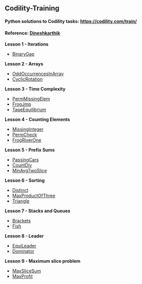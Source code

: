 Codility-Training
-----------------

#### Python solutions to Codility tasks: https://codility.com/train/
#### Reference: [Dineshkarthik](https://github.com/Dineshkarthik/codility-training)

**Lesson 1 - Iterations**

 - [BinaryGap](https://github.com/rochageorge/codility/blob/main/notebooks/binary_gap.ipynb)

**Lesson 2 - Arrays**

 - [OddOccurrencesInArray](https://github.com/rochageorge/codility/blob/main/notebooks/OddRecurenceInArray.ipynb)
 -  [CyclicRotation](https://github.com/rochageorge/codility/blob/main/notebooks/CyclicRotation.ipynb)

**Lesson 3 - Time Complexity**

 - [PermMissingElem](https://github.com/rochageorge/codility/blob/main/notebooks/PermMissingElement.ipynb)
 - [FrogJmp](https://github.com/rochageorge/codility/blob/main/notebooks/FrogJumps.ipynb)
 - [TapeEquilibrium](https://github.com/rochageorge/codility/blob/main/notebooks/TapeEqui.ipynb)

**Lesson 4 - Counting Elements**

 - [MissingInteger](https://github.com/rochageorge/codility/blob/main/notebooks/MissingSmallestPossible.ipynb)
 - [PermCheck](https://github.com/rochageorge/codility/blob/main/notebooks/CheckPermutation.ipynb)
 - [FrogRiverOne](https://github.com/rochageorge/codility/blob/main/notebooks/FrogRiverOne.ipynb)


**Lesson 5 - Prefix Sums**

 - [PassingCars](https://github.com/rochageorge/codility/blob/main/notebooks/PassingCars.ipynb)
 - [CountDiv](https://github.com/rochageorge/codility/blob/main/notebooks/CountDiv.ipynb)
 - [MinAvgTwoSlice](https://github.com/rochageorge/codility/blob/main/notebooks/MinAvgTwoSlice.ipynb)


**Lesson 6 - Sorting**

 - [Distinct](https://github.com/rochageorge/codility/blob/main/notebooks/distinct.ipynb)
  - [MaxProductOfThree](https://github.com/rochageorge/codility/blob/main/notebooks/MaxProductOfThree.ipynb)
 - [Triangle](https://github.com/rochageorge/codility/blob/main/notebooks/Triangle.ipynb)


**Lesson 7 - Stacks and Queues**

 - [Brackets](https://github.com/rochageorge/codility/blob/main/notebooks/Brackets.ipynb)
  - [Fish](https://github.com/rochageorge/codility/blob/main/notebooks/Fish.ipynb)

 
**Lesson 8 - Leader**

 - [EquiLeader](https://github.com/rochageorge/codility/blob/main/notebooks/EquiLeader.ipynb)
  - [Dominator](https://github.com/rochageorge/codility/blob/main/notebooks/Dominator.ipynb)

**Lesson 9 - Maximum slice problem**

 - [MaxSliceSum](https://github.com/rochageorge/codility/blob/main/notebooks/MaxSliceSum.ipynb)
 - [MaxProfit](https://github.com/rochageorge/codility/blob/main/notebooks/MAxProfit.ipynb)
<!-- - [MaxDoubleSliceSum]()

**Lesson 10 - Prime and composite numbers**

 - [MinPerimeterRectangle]()
 - [CountFactors]()
 - [Peaks]()
 - [Flags]()

**Lesson 11 - Sieve of Eratosthenes**

 - [CountNotDivisible]()

**Lesson 12 - Euclidean algorithm**

 - [ChocolatesByNumbers]()
 - [CommonPrimeDivisors]()

**Lesson 13 - Fibonacci numbers**

 - [FibFrog]()
 - [Ladder]()

**Lesson 14 - Binary search algorithm**

 - [MinMaxDivision]()
 - [NailingPlanks]()

**Lesson 15 - Caterpillar method**

 - [AbsDistinct]()
 - [CountDistinctSlices]()
 - [CountTriangles]()
 - [MinAbsSumOfTwo]()

**Lesson 16 - Greedy algorithms**

 - [MaxNonoverlappingSegments]()
 - [TieRopes]()

**Lesson 17 - Dynamic programming**

 - [MinAbsSum]()
 - [NumberSolitaire]() -->
